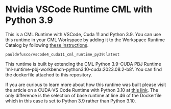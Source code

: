 # Nvidia VSCode Runtime CML with Python 3.9

This is a CML Runtime with VSCode, Cuda 11 and Python 3.9. You can use this runtime in your CML Workspace by adding it to the Workspace Runtime Catalog by following [these instructions](https://docs.cloudera.com/machine-learning/cloud/runtimes/topics/ml-adding-new-ml-runtimes.html).

```
pauldefusco/vscode4_cuda11_cml_runtime_py39:latest
```

This runtime is built by extending the CML Python 3.9-CUDA PBJ Runtime 'ml-runtime-pbj-workbench-python3.10-cuda:2023.08.2-b8'. You can find the dockerfile attached to this repository.

If you are curious to learn more about how this runtime was built please visit the article on a CUDA-VS Code Runtime with Python 3.10 at [this link](https://community.cloudera.com/t5/Community-Articles/CML-Runtime-with-Nvidia-Libs-and-VSCode-Editor/ta-p/379181). The only difference is the selection of base runtime at line 46 of the Dockerfile which in this case is set to Python 3.9 rather than Python 3.10.

